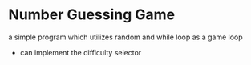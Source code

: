 # Number Guessing Game
a simple program which utilizes random and while loop as a game loop
- can implement the difficulty selector
